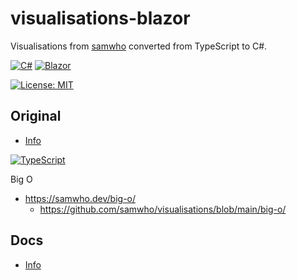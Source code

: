 # visualisations-blazor

Visualisations from [samwho](https://samwho.dev/) converted from TypeScript to C#.

<!-- [![Dependabot](https://img.shields.io/badge/dependabot-025E8C?style=for-the-badge&logo=dependabot&logoColor=white)](https://github.com/AlexHedley/visualisations-blazor/security/dependabot) -->
<!-- [![Dependency-Check](https://img.shields.io/badge/DependencyCheck-f78d0a.svg?style=for-the-badge&logo=dependencycheck&logoColor=white)](https://owasp.org/www-project-dependency-check/) -->
[![C#](https://img.shields.io/badge/c%23-%23239120.svg?style=for-the-badge&logo=c-sharp&logoColor=white)](https://docs.microsoft.com/dotnet/csharp/)
[![Blazor](https://img.shields.io/badge/blazor-5C2D91.svg?style=for-the-badge&logo=blazor&logoColor=white)](https://dotnet.microsoft.com/en-us/apps/aspnet/web-apps/blazor)

[![License: MIT](https://img.shields.io/badge/License-MIT-lightgrey.svg?style=for-the-badge)](LICENSE) <!-- https://opensource.org/licenses/MIT -->

## Original

- [Info](original/README.md)

[![TypeScript](https://img.shields.io/badge/typescript-%23007ACC.svg?style=for-the-badge&logo=typescript&logoColor=white)](https://www.typescriptlang.org/)

Big O

- https://samwho.dev/big-o/
  - https://github.com/samwho/visualisations/blob/main/big-o/

<!-- ## Solution

| Project                                      | Type              | Info |
| -------------------------------------------- | ----------------- | ---- |
| .                            | . |      |
-->

## Docs

- [Info](docs/README.md)
